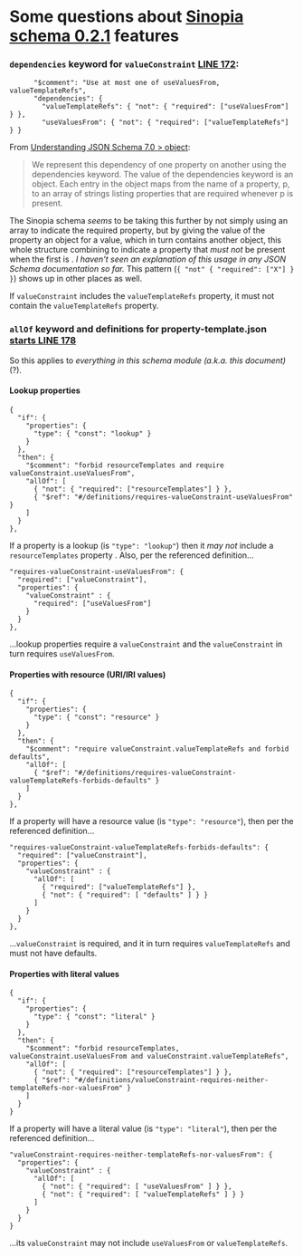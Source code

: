 # Some questions about [Sinopia schema 0.2.1](https://github.com/LD4P/sinopia/tree/master/schemas/0.2.1) features

### `dependencies` keyword for `valueConstraint` [LINE 172](https://github.com/LD4P/sinopia/blob/c6b65051e4a041537ede07c7b732ebdd6c8adaca/schemas/0.2.1/property-template.json#L172):
```
      "$comment": "Use at most one of useValuesFrom, valueTemplateRefs",
      "dependencies": {
        "valueTemplateRefs": { "not": { "required": ["useValuesFrom"] } },
        "useValuesFrom": { "not": { "required": ["valueTemplateRefs"] } }
```

From [Understanding JSON Schema 7.0 > object](https://json-schema.org/understanding-json-schema/reference/object.html?highlight=dependencies):
> We represent this dependency of one property on another using the dependencies keyword.
> The value of the dependencies keyword is an object. Each entry in the object maps from the name of a property, p, to an array of strings listing properties that are required whenever p is present.

The Sinopia schema *seems* to be taking this further by not simply using an array to indicate the required property, but by giving the value of the property an object for a value, which in turn contains another object, this whole structure combining to indicate a property that *must not* be present when the first is . *I haven't seen an explanation of this usage in any JSON Schema documentation so far.* This pattern (`{ "not" { "required": ["X"] } }`) shows up in other places as well.

If `valueConstraint` includes the `valueTemplateRefs` property, it must not contain the `valueTemplateRefs` property.

### `allOf` keyword and definitions for property-template.json [starts LINE 178](https://github.com/LD4P/sinopia/blob/c6b65051e4a041537ede07c7b732ebdd6c8adaca/schemas/0.2.1/property-template.json#L178)

So this applies to *everything in this schema module (a.k.a. this document)* (?).

#### Lookup properties

```
{
  "if": {
    "properties": {
      "type": { "const": "lookup" }
    }
  },
  "then": {
    "$comment": "forbid resourceTemplates and require valueConstraint.useValuesFrom",
    "allOf": [
      { "not": { "required": ["resourceTemplates"] } },
      { "$ref": "#/definitions/requires-valueConstraint-useValuesFrom" }
    ]
  }
},
```
If a property is a lookup (is `"type": "lookup"`) then it *may not* include a `resourceTemplates` property . Also, per the referenced definition...
```
"requires-valueConstraint-useValuesFrom": {
  "required": ["valueConstraint"],
  "properties": {
    "valueConstraint" : {
      "required": ["useValuesFrom"]
    }
  }
},
```
...lookup properties require a `valueConstraint` and the `valueConstraint` in turn requires `useValuesFrom`.

#### Properties with resource (URI/IRI values)

```
{
  "if": {
    "properties": {
      "type": { "const": "resource" }
    }
  },
  "then": {
    "$comment": "require valueConstraint.valueTemplateRefs and forbid defaults",
    "allOf": [
      { "$ref": "#/definitions/requires-valueConstraint-valueTemplateRefs-forbids-defaults" }
    ]
  }
},
```
If a property will have a resource value (is `"type": "resource"`), then per the referenced definition...
```
"requires-valueConstraint-valueTemplateRefs-forbids-defaults": {
  "required": ["valueConstraint"],
  "properties": {
    "valueConstraint" : {
      "allOf": [
        { "required": ["valueTemplateRefs"] },
        { "not": { "required": [ "defaults" ] } }
      ]
    }
  }
},
```
...`valueConstraint` is required, and it in turn requires `valueTemplateRefs` and must not have defaults.

#### Properties with literal values

```
{
  "if": {
    "properties": {
      "type": { "const": "literal" }
    }
  },
  "then": {
    "$comment": "forbid resourceTemplates, valueConstraint.useValuesFrom and valueConstraint.valueTemplateRefs",
    "allOf": [
      { "not": { "required": ["resourceTemplates"] } },
      { "$ref": "#/definitions/valueConstraint-requires-neither-templateRefs-nor-valuesFrom" }
    ]
  }
}
```
If a property will have a literal value (is `"type": "literal"`), then per the referenced definition...
```
"valueConstraint-requires-neither-templateRefs-nor-valuesFrom": {
  "properties": {
    "valueConstraint" : {
      "allOf": [
        { "not": { "required": [ "useValuesFrom" ] } },
        { "not": { "required": [ "valueTemplateRefs" ] } }
      ]
    }
  }
}
```
...its `valueConstraint` may not include `useValuesFrom` or `valueTemplateRefs`.

